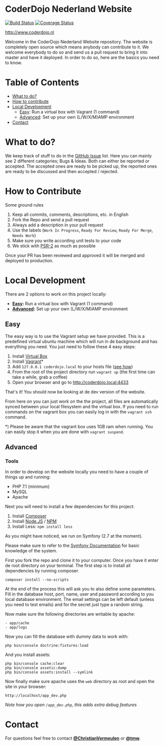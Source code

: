 # CoderDojo Nederland Website

[![Build Status](https://travis-ci.org/CoderDojoNederland/Website.svg?branch=master)](https://travis-ci.org/CoderDojoNederland/Website)
[![Coverage Status](https://coveralls.io/repos/CoderDojoNederland/website/badge.svg?branch=master&service=github)](https://coveralls.io/github/CoderDojoNederland/website?branch=master)

http://www.coderdojo.nl

Welcome in the CoderDojo Nederland Website repository. The website is completely open source which means anybody can contribute to it. We welcome everybody to do so and send us a pull request to bring it into master and have it deployed. In order to do so, here are the basics you need to know.

# Table of Contents

- [What to do?](#what-to-do)
- [How to contribute](#how-to-contribute)
- [Local Development](#local-development)
  - [Easy](#easy): Run a virtual box with Vagrant (1 command)
  - [Advanced](#advanced): Set up your own (L/W/X/M)AMP environment
- [Contact](#contact)

# What to do?

We keep track of stuff to do in the [GitHub Issue](https://github.com/CoderDojoNederland/website/issues) list. Here you can mainly see 2 different categories; Bugs & Ideas. Both can either be reported or accepted. The accepted ones are ready to be picked up, the reported ones are ready to be discussed and then accepted / rejected.

# How to Contribute

Some ground rules

1. Keep all commits, comments, descriptions, etc. in English
2. Fork the Repo and send a pull request
3. Always add a description in your pull request
4. Use the labels (`Work In Progress`, `Ready For Review`, `Ready For Merge`, `Needs Work`)
5. Make sure you write according unit tests to your code
6. We stick with [PSR-2](https://github.com/php-fig/fig-standards/blob/master/accepted/PSR-2-coding-style-guide.md) as much as possible

Once your PR has been reviewed and approved it will be merged and deployed to production.

# Local Development

There are 2 options to work on this project locally:

- **[Easy](#easy):** Run a virtual box with Vagrant (1 command)
- **[Advanced](#advanced):** Set up your own (L/W/X/M)AMP environment

## Easy

The easy way is to use the Vagrant setup we have provided. This is a predefined virtual ubuntu machine which will run in de background and has everything you need. You just need to follow these 4 easy steps:

1. Install [Virtual Box](https://www.virtualbox.org/wiki/Downloads)
2. Install [Vagrant](https://www.vagrantup.com/downloads.html)*
3. Add `127.0.0.1 coderdojo.local` to your hosts file ([see how](http://support.hostgator.com/articles/general-help/technical/how-do-i-change-my-hosts-file))
4. From the root of the project directory run `vagrant up` (the first time can take a while, grab a coffee)
5. Open your browser and go to http://coderdojo.local:4433

That's it! You should now be looking at de dev version of the website.

From here on you can just work on the the project, all files are automatically synced between your local filesystem and the virtual box. If you need to run commands on the vagrant box you can easily log in with the `vagrant ssh` command.

*) Please be aware that the vagrant box uses 1GB ram when running. You can easily stop it when you are done with `vagrant suspend`.

## Advanced

### Tools

In order to develop on the website locally you need to have a couple of things up and running:

- PHP 7.1 (minimum)
- MySQL
- Apache

Next you will need to install a few dependencies for this project:

1. Install [Composer](http://getcomposer.org)
2. Install [Node.JS](http://nodejs.org) / [NPM](http://npmjs.com)
3. Install Less: `npm install less`

As you might have noticed, we run on Symfony (2.7 at the moment).

Please make sure to refer to the [Symfony Documentation](http://symfony.com) for basic knowledge of the system.

First you fork the repo and clone it to your computer. Once you have it enter de root directory on your terminal. The first step is to install all dependencies by running composer.

```
composer install --no-scripts
```

At the end of the process this will ask you to also define some parameters. Fill in the database host, port, name, user and password according to you local database environment. The email settings can be left default (unless you need to test emails) and for the secret just type a random string.

Now make sure the following directories are writable by apache:

```
- app/cache
- app/logs
```

Now you can fill the database with dummy data to work with:

```
php bin/console doctrine:fixtures:load
```

And you install assets:

```
php bin/console cache:clear
php bin/console assetic:dump
php bin/console assets:install --symlink
```

Now finally make sure apache uses the `web` directory as root and open the site in your browser:

```
http://localhost/app_dev.php
```

*Note how you open `/app_dev.php`, this adds extra debug features*

# Contact

For questions feel free to contact **[@ChristianVermeulen](http://github.com/christianvermeulen)** or **[@tmw](http://github.com/tmw)**.
